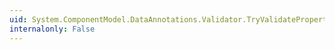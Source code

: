 ```yaml
---
uid: System.ComponentModel.DataAnnotations.Validator.TryValidateProperty(System.Object,System.ComponentModel.DataAnnotations.ValidationContext,System.Collections.Generic.ICollection{System.ComponentModel.DataAnnotations.ValidationResult})
internalonly: False
---
```

